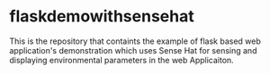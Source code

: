 # flaskdemowithsensehat
This is the repository that containts the example of flask based web application's demonstration which uses Sense Hat for sensing and displaying environmental parameters in the web Applicaiton. 
